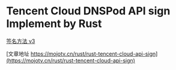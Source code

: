 # Tencent Cloud DNSPod API sign Implement by Rust

[签名方法 v3](https://cloud.tencent.com/document/product/1427/56189)


[文章地址 https://mojotv.cn/rust/rust-tencent-cloud-api-sign](https://mojotv.cn/rust/rust-tencent-cloud-api-sign)